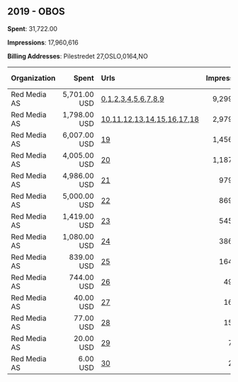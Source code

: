 ## 2019 - OBOS 
**Spent**: 31,722.00

**Impressions**: 17,960,616

**Billing Addresses**: Pilestredet 27,OSLO,0164,NO

|Organization|Spent|Urls|Impressions|Genders|Age Brackets|Country Codes|
|:---|---:|:---|---:|:---|:---|:---|
|Red Media AS|5,701.00 USD|[0](https://www.snap.com/political-ads/asset/d7bd998fb7dce280ef13afe1f571229e27aa944295c75a521305080a8117c2d9?mediaType=mp4),[1](https://www.snap.com/political-ads/asset/2a1922fc10309621c16c3f8624b656be3933f5617b4d59657e0ed72a7235387f?mediaType=mp4),[2](https://www.snap.com/political-ads/asset/6d5e2e6aac4b205a60d026716008bcadb74158c91f0e6afd29fc5eb73e9c49a5?mediaType=mp4),[3](https://www.snap.com/political-ads/asset/47fb502c6bfb81b0170588665154ebc1806827e41b5130e71581eacc6804ddb9?mediaType=mp4),[4](https://www.snap.com/political-ads/asset/da08cd0d5a09670752f5472d5b7be68b4730b3a35572e32c24a04b6ebc9e5f6e?mediaType=mp4),[5](https://www.snap.com/political-ads/asset/2c49c66c13e94bb6f43c047ff3ba64d12841e3743a94031a3f0b6ea43b06629e?mediaType=mp4),[6](https://www.snap.com/political-ads/asset/73d3f2040e2f9f64821d488e822141078f50f880be7513b4e7b7662642a2b528?mediaType=mp4),[7](https://www.snap.com/political-ads/asset/dae7d222b3b1d132353f148c359bdf72a5531e84d0308a4466dd782ca90ee54d?mediaType=mp4),[8](https://www.snap.com/political-ads/asset/3d4aa557a27ad981c135d0c027905f2b90ce59965cd6e2fa1829296dc57d65ea?mediaType=mp4),[9](https://www.snap.com/political-ads/asset/48b35e1602545981f1d2de0d4cf264cfec889e1a61eed4ff1a1857df33ca825b?mediaType=mp4)|9,299,868||20+|norway|
|Red Media AS|1,798.00 USD|[10](https://www.snap.com/political-ads/asset/1199de20c66482476a82abe2841f440d1207828af2a3b6399604ffa8494afc0f?mediaType=mp4),[11](https://www.snap.com/political-ads/asset/a969a51e2af5128c14379bb95bb4864445f91b3399ee04ed8d2db4a07853573b?mediaType=mp4),[12](https://www.snap.com/political-ads/asset/b58e60e6aa8bae5ebd2c2c169e742f0f801344c9ed2d2b785b2d3a6575597ccf?mediaType=mp4),[13](https://www.snap.com/political-ads/asset/51b3f68f315a781f712dc4d6d22568f5975a39fd2ad79180269f740c62f0e336?mediaType=mp4),[14](https://www.snap.com/political-ads/asset/80d79c47fc5ece42ebe02c2279572ed80560f6b996225437164ff4d202794e87?mediaType=mp4),[15](https://www.snap.com/political-ads/asset/8f25a6e4a4138de39b3c4e941851c77a1a1839eabdaddb9d89cee1e99a8011fd?mediaType=mp4),[16](https://www.snap.com/political-ads/asset/77c515932db798edc4abb6f1777f52db6e2884159f8d3eb0d394f9f68c5926f3?mediaType=mp4),[17](https://www.snap.com/political-ads/asset/2b13a7e6e164754f1ba93a7823535a8f1c8c6708d10a1de541f31aff0b390825?mediaType=mp4),[18](https://www.snap.com/political-ads/asset/8ff66129dc823a27bfcfea85dc27aa5e8f092426604be6c1c3e0b3ce1faf34f2?mediaType=mp4)|2,979,449||20+|norway|
|Red Media AS|6,007.00 USD|[19](https://www.snap.com/political-ads/asset/0d4227cd694fb3d669c70ae054b0d1212e4cf6b96d3d1fab2d1534aff5bb2447?mediaType=mp4)|1,456,546||20+|norway|
|Red Media AS|4,005.00 USD|[20](https://www.snap.com/political-ads/asset/65d43ba670ce24fb3d4802a04ae771e396cea41fea81acb5722e36ba88a3f7f6?mediaType=mp4)|1,187,458||20+|norway|
|Red Media AS|4,986.00 USD|[21](https://www.snap.com/political-ads/asset/639c155c645c4703e4752bdab8654b910a6b8c30d58eb8ad5b67cdd8e4aed7f9?mediaType=mp4)|979,336||20+|norway|
|Red Media AS|5,000.00 USD|[22](https://www.snap.com/political-ads/asset/5a4c9e1e3e1f703ff6236a6df2685fa48d38c759527b6b37c84d72fc660fc8e6?mediaType=mp4)|869,881||20+|norway|
|Red Media AS|1,419.00 USD|[23](https://www.snap.com/political-ads/asset/f8761d5baf40ac15bfc65dfa9e02b58b99142cf9381c5d8870d44878e4b13b37?mediaType=png)|545,186||20+|norway|
|Red Media AS|1,080.00 USD|[24](https://www.snap.com/political-ads/asset/2299731859805d87358e09cacae235202144f0bd4c66c3245681a66484fcaca2?mediaType=png)|386,840||20+|norway|
|Red Media AS|839.00 USD|[25](https://www.snap.com/political-ads/asset/c5432db81fb86ad5eda1e33d734ea444cc32431723dd0bd5273faee4549342a5?mediaType=mp4)|164,218|FEMALE|20+|norway|
|Red Media AS|744.00 USD|[26](https://www.snap.com/political-ads/asset/c6072789174b26de1814e71003d1b061ae714f8d2d7781195e5d200c64a322a6?mediaType=mp4)|49,278|||norway|
|Red Media AS|40.00 USD|[27](https://www.snap.com/political-ads/asset/080c72f68582927ba8f8cce1422c6ea037b61769f0bdabb0e58e0926125509cb?mediaType=png)|16,582||20+|norway|
|Red Media AS|77.00 USD|[28](https://www.snap.com/political-ads/asset/5a4c9e1e3e1f703ff6236a6df2685fa48d38c759527b6b37c84d72fc660fc8e6?mediaType=mp4)|15,939||18+|norway|
|Red Media AS|20.00 USD|[29](https://www.snap.com/political-ads/asset/c03ac8aa67af272eddc697e320c42275dea6551f5dcd2bf36bd6e8b031921ea6?mediaType=png)|7,575||20+|norway|
|Red Media AS|6.00 USD|[30](https://www.snap.com/political-ads/asset/05bf3cb1704a467ddba21a7cea6653ce1d8aca489aa49e22133461121a6ea075?mediaType=png)|2,460||20+|norway|
